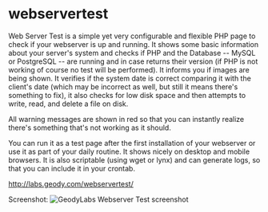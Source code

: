 # webservertest

Web Server Test is a simple yet very configurable and flexible PHP page to check if your webserver is up and running. It shows some basic information about your server's system and checks if PHP and the Database -- MySQL or PostgreSQL -- are running and in case returns their version (if PHP is not working of course no test will be performed). It informs you if images are being shown. It verifies if the system date is correct comparing it with the client's date (which may be incorrect as well, but still it means there's something to fix), it also checks for low disk space and then attempts to write, read, and delete a file on disk.

All warning messages are shown in red so that you can instantly realize there's something that's not working as it should.

You can run it as a test page after the first installation of your webserver or use it as part of your daily routine. It shows nicely on desktop and mobile browsers. It is also scriptable (using wget or lynx) and can generate logs, so that you can include it in your crontab.

http://labs.geody.com/webservertest/

Screenshot:
<img src="http://i.imgur.com/1LkF82C.png" alt="GeodyLabs Webserver Test screenshot" />
